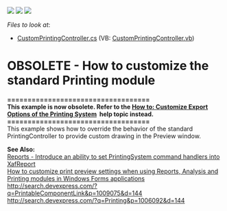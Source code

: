 <!-- default badges list -->
![](https://img.shields.io/endpoint?url=https://codecentral.devexpress.com/api/v1/VersionRange/134075369/10.1.4%2B)
[![](https://img.shields.io/badge/Open_in_DevExpress_Support_Center-FF7200?style=flat-square&logo=DevExpress&logoColor=white)](https://supportcenter.devexpress.com/ticket/details/E1229)
[![](https://img.shields.io/badge/📖_How_to_use_DevExpress_Examples-e9f6fc?style=flat-square)](https://docs.devexpress.com/GeneralInformation/403183)
<!-- default badges end -->
<!-- default file list -->
*Files to look at*:

* [CustomPrintingController.cs](./CS/WinSolution.Module.Win/CustomPrintingController.cs) (VB: [CustomPrintingController.vb](./VB/WinSolution.Module.Win/CustomPrintingController.vb))
<!-- default file list end -->
# OBSOLETE - How to customize the standard Printing module


<p><strong>===================================</strong><br /><strong>This example is now obsolete. Refer to the <a href="https://documentation.devexpress.com/#Xaf/CustomDocument3283">How to: Customize Export Options of the Printing System</a>  help topic instead.</strong><br /><strong>===================================</strong><br />This example shows how to override the behavior of the standard PrintingController to provide custom drawing in the Preview window.</p>
<p><strong>See Also:</strong><br /> <a href="https://www.devexpress.com/Support/Center/p/S33030">Reports - Introduce an ability to set PrintingSystem command handlers into XafReport</a><br /> <a href="https://www.devexpress.com/Support/Center/p/E2108">How to customize print preview settings when using Reports, Analysis and Printing modules in Windows Forms applications</a><br /> <a href="http://search.devexpress.com/?q=PrintableComponentLink&p=1009075&d=144">http://search.devexpress.com/?q=PrintableComponentLink&p=1009075&d=144</a><br /> <a href="http://search.devexpress.com/?q=Printing&p=1006092&d=144">http://search.devexpress.com/?q=Printing&p=1006092&d=144</a></p>

<br/>


